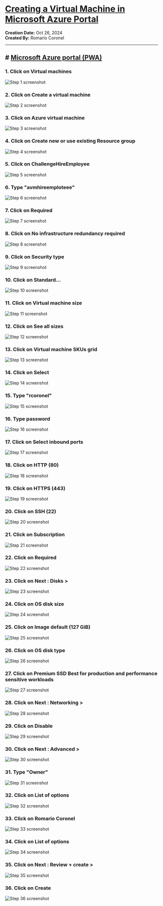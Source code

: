 # [Creating a Virtual Machine in Microsoft Azure Portal](https://app.tango.us/app/workflow/8afe04fb-cd3b-4158-ad20-be147846495e?utm_source=markdown&utm_medium=markdown&utm_campaign=workflow%20export%20links)

__Creation Date:__ Oct 26, 2024  
__Created By:__ Romario Coronel 

***

## # [Microsoft Azure portal (PWA)](https://portal.azure.com/?feature.tokencaching=true&feature.internalgraphapiversion=true#home)


### 1. Click on Virtual machines
![Step 1 screenshot](https://images.tango.us/workflows/8afe04fb-cd3b-4158-ad20-be147846495e/steps/14791034-ed96-4935-87bd-2ba5ff826e04/9063da9e-98b9-46d3-99a7-f60ec272b352.png?crop=focalpoint&fit=crop&fp-x=0.5000&fp-y=0.5000&w=1200&border=2%2CF4F2F7&border-radius=8%2C8%2C8%2C8&border-radius-inner=8%2C8%2C8%2C8&blend-align=bottom&blend-mode=normal&blend-x=0&blend-w=1200&blend64=aHR0cHM6Ly9pbWFnZXMudGFuZ28udXMvc3RhdGljL21hZGUtd2l0aC10YW5nby13YXRlcm1hcmstdjIucG5n&mark-x=671&mark-y=137&m64=aHR0cHM6Ly9pbWFnZXMudGFuZ28udXMvc3RhdGljL2JsYW5rLnBuZz9tYXNrPWNvcm5lcnMmYm9yZGVyPTQlMkNGRjc0NDImdz0xNTQmaD0xNTQmZml0PWNyb3AmY29ybmVyLXJhZGl1cz0xMA%3D%3D)


### 2. Click on Create a virtual machine
![Step 2 screenshot](https://images.tango.us/workflows/8afe04fb-cd3b-4158-ad20-be147846495e/steps/c5fc8120-2f04-423e-b931-4467aadab958/f97f6945-a632-4e54-81ca-8862d659647f.png?crop=focalpoint&fit=crop&fp-x=0.5000&fp-y=0.5000&w=1200&border=2%2CF4F2F7&border-radius=8%2C8%2C8%2C8&border-radius-inner=8%2C8%2C8%2C8&blend-align=bottom&blend-mode=normal&blend-x=0&blend-w=1200&blend64=aHR0cHM6Ly9pbWFnZXMudGFuZ28udXMvc3RhdGljL21hZGUtd2l0aC10YW5nby13YXRlcm1hcmstdjIucG5n&mark-x=23&mark-y=186&m64=aHR0cHM6Ly9pbWFnZXMudGFuZ28udXMvc3RhdGljL2JsYW5rLnBuZz9tYXNrPWNvcm5lcnMmYm9yZGVyPTQlMkNGRjc0NDImdz0xNTImaD02NCZmaXQ9Y3JvcCZjb3JuZXItcmFkaXVzPTEw)


### 3. Click on Azure virtual machine
![Step 3 screenshot](https://images.tango.us/workflows/8afe04fb-cd3b-4158-ad20-be147846495e/steps/53a29954-621f-46ae-a90e-e82bcfd33627/63f23b77-8545-4680-b417-e19fdbdf857d.png?crop=focalpoint&fit=crop&fp-x=0.5000&fp-y=0.5000&w=1200&border=2%2CF4F2F7&border-radius=8%2C8%2C8%2C8&border-radius-inner=8%2C8%2C8%2C8&blend-align=bottom&blend-mode=normal&blend-x=0&blend-w=1200&blend64=aHR0cHM6Ly9pbWFnZXMudGFuZ28udXMvc3RhdGljL21hZGUtd2l0aC10YW5nby13YXRlcm1hcmstdjIucG5n&mark-x=23&mark-y=238&m64=aHR0cHM6Ly9pbWFnZXMudGFuZ28udXMvc3RhdGljL2JsYW5rLnBuZz9tYXNrPWNvcm5lcnMmYm9yZGVyPTQlMkNGRjc0NDImdz00NzcmaD05MCZmaXQ9Y3JvcCZjb3JuZXItcmFkaXVzPTEw)


### 4. Click on Create new or use existing Resource group
![Step 4 screenshot](https://images.tango.us/workflows/8afe04fb-cd3b-4158-ad20-be147846495e/steps/e8d436ff-bd3a-47b7-b6b8-b3ef81b50a6a/ac799e63-fc0c-4f30-9509-ed34494d690d.png?crop=focalpoint&fit=crop&fp-x=0.5000&fp-y=0.5000&w=1200&border=2%2CF4F2F7&border-radius=8%2C8%2C8%2C8&border-radius-inner=8%2C8%2C8%2C8&blend-align=bottom&blend-mode=normal&blend-x=0&blend-w=1200&blend64=aHR0cHM6Ly9pbWFnZXMudGFuZ28udXMvc3RhdGljL21hZGUtd2l0aC10YW5nby13YXRlcm1hcmstdjIucG5n&mark-x=398&mark-y=714&m64=aHR0cHM6Ly9pbWFnZXMudGFuZ28udXMvc3RhdGljL2JsYW5rLnBuZz9tYXNrPWNvcm5lcnMmYm9yZGVyPTQlMkNGRjc0NDImdz0zMTQmaD00NiZmaXQ9Y3JvcCZjb3JuZXItcmFkaXVzPTEw)


### 5. Click on ChallengeHireEmployee
![Step 5 screenshot](https://images.tango.us/workflows/8afe04fb-cd3b-4158-ad20-be147846495e/steps/71911f3e-cf8c-41cc-9097-c3a1fe09c62e/92c035ea-aef1-44db-a150-3d1c408d0ae1.png?crop=focalpoint&fit=crop&fp-x=0.5000&fp-y=0.5000&w=1200&border=2%2CF4F2F7&border-radius=8%2C8%2C8%2C8&border-radius-inner=8%2C8%2C8%2C8&blend-align=bottom&blend-mode=normal&blend-x=0&blend-w=1200&blend64=aHR0cHM6Ly9pbWFnZXMudGFuZ28udXMvc3RhdGljL21hZGUtd2l0aC10YW5nby13YXRlcm1hcmstdjIucG5n&mark-x=100&mark-y=869&m64=aHR0cHM6Ly9pbWFnZXMudGFuZ28udXMvc3RhdGljL2JsYW5rLnBuZz9tYXNrPWNvcm5lcnMmYm9yZGVyPTQlMkNGRjc0NDImdz02MTEmaD01OCZmaXQ9Y3JvcCZjb3JuZXItcmFkaXVzPTEw)


### 6. Type "avmhireemploteee"
![Step 6 screenshot](https://images.tango.us/workflows/8afe04fb-cd3b-4158-ad20-be147846495e/steps/c77aa6d1-68d0-435d-8818-18b25b34b59f/9d12d054-901b-46e1-b0fb-b70034b06cda.png?crop=focalpoint&fit=crop&fp-x=0.5000&fp-y=0.5000&w=1200&border=2%2CF4F2F7&border-radius=8%2C8%2C8%2C8&border-radius-inner=8%2C8%2C8%2C8&blend-align=bottom&blend-mode=normal&blend-x=0&blend-w=1200&blend64=aHR0cHM6Ly9pbWFnZXMudGFuZ28udXMvc3RhdGljL21hZGUtd2l0aC10YW5nby13YXRlcm1hcmstdjIucG5n&mark-x=272&mark-y=398&m64=aHR0cHM6Ly9pbWFnZXMudGFuZ28udXMvc3RhdGljL2JsYW5rLnBuZz9tYXNrPWNvcm5lcnMmYm9yZGVyPTQlMkNGRjc0NDImdz00OTEmaD0zMiZmaXQ9Y3JvcCZjb3JuZXItcmFkaXVzPTEw)


### 7. Click on Required
![Step 7 screenshot](https://images.tango.us/workflows/8afe04fb-cd3b-4158-ad20-be147846495e/steps/59d5697d-1687-4469-ba36-28673c54c85a/a25c503e-e88a-4da6-a344-5f109b2faef6.png?crop=focalpoint&fit=crop&fp-x=0.5000&fp-y=0.5000&w=1200&border=2%2CF4F2F7&border-radius=8%2C8%2C8%2C8&border-radius-inner=8%2C8%2C8%2C8&blend-align=bottom&blend-mode=normal&blend-x=0&blend-w=1200&blend64=aHR0cHM6Ly9pbWFnZXMudGFuZ28udXMvc3RhdGljL21hZGUtd2l0aC10YW5nby13YXRlcm1hcmstdjIucG5n&mark-x=272&mark-y=455&m64=aHR0cHM6Ly9pbWFnZXMudGFuZ28udXMvc3RhdGljL2JsYW5rLnBuZz9tYXNrPWNvcm5lcnMmYm9yZGVyPTQlMkNGRjc0NDImdz00OTEmaD0zMiZmaXQ9Y3JvcCZjb3JuZXItcmFkaXVzPTEw)


### 8. Click on No infrastructure redundancy required
![Step 8 screenshot](https://images.tango.us/workflows/8afe04fb-cd3b-4158-ad20-be147846495e/steps/088a0d17-6268-40dd-b751-2ae5e977f947/5e430808-3972-4e45-9530-69fca816121f.png?crop=focalpoint&fit=crop&fp-x=0.5000&fp-y=0.5000&w=1200&border=2%2CF4F2F7&border-radius=8%2C8%2C8%2C8&border-radius-inner=8%2C8%2C8%2C8&blend-align=bottom&blend-mode=normal&blend-x=0&blend-w=1200&blend64=aHR0cHM6Ly9pbWFnZXMudGFuZ28udXMvc3RhdGljL21hZGUtd2l0aC10YW5nby13YXRlcm1hcmstdjIucG5n&mark-x=272&mark-y=478&m64=aHR0cHM6Ly9pbWFnZXMudGFuZ28udXMvc3RhdGljL2JsYW5rLnBuZz9tYXNrPWNvcm5lcnMmYm9yZGVyPTQlMkNGRjc0NDImdz00OTEmaD00MCZmaXQ9Y3JvcCZjb3JuZXItcmFkaXVzPTEw)


### 9. Click on Security type
![Step 9 screenshot](https://images.tango.us/workflows/8afe04fb-cd3b-4158-ad20-be147846495e/steps/78bcca1f-3804-4a42-98d0-58123df755c3/5c51e1ec-3a57-475e-8d2b-f15fbe8d97e5.png?crop=focalpoint&fit=crop&fp-x=0.4314&fp-y=0.6039&fp-z=1.4096&w=1200&border=2%2CF4F2F7&border-radius=8%2C8%2C8%2C8&border-radius-inner=8%2C8%2C8%2C8&blend-align=bottom&blend-mode=normal&blend-x=0&blend-w=1200&blend64=aHR0cHM6Ly9pbWFnZXMudGFuZ28udXMvc3RhdGljL21hZGUtd2l0aC10YW5nby13YXRlcm1hcmstdjIucG5n&mark-x=254&mark-y=399&m64=aHR0cHM6Ly9pbWFnZXMudGFuZ28udXMvc3RhdGljL2JsYW5rLnBuZz9tYXNrPWNvcm5lcnMmYm9yZGVyPTYlMkNGRjc0NDImdz02OTMmaD00NSZmaXQ9Y3JvcCZjb3JuZXItcmFkaXVzPTEw)


### 10. Click on Standard…
![Step 10 screenshot](https://images.tango.us/workflows/8afe04fb-cd3b-4158-ad20-be147846495e/steps/d5a2d147-2fec-453c-8360-727ff08943b2/a0a17aef-e307-4eae-a459-2a404442cb14.png?crop=focalpoint&fit=crop&fp-x=0.5000&fp-y=0.5000&w=1200&border=2%2CF4F2F7&border-radius=8%2C8%2C8%2C8&border-radius-inner=8%2C8%2C8%2C8&blend-align=bottom&blend-mode=normal&blend-x=0&blend-w=1200&blend64=aHR0cHM6Ly9pbWFnZXMudGFuZ28udXMvc3RhdGljL21hZGUtd2l0aC10YW5nby13YXRlcm1hcmstdjIucG5n&mark-x=272&mark-y=517&m64=aHR0cHM6Ly9pbWFnZXMudGFuZ28udXMvc3RhdGljL2JsYW5rLnBuZz9tYXNrPWNvcm5lcnMmYm9yZGVyPTQlMkNGRjc0NDImdz00OTEmaD02NCZmaXQ9Y3JvcCZjb3JuZXItcmFkaXVzPTEw)


### 11. Click on Virtual machine size
![Step 11 screenshot](https://images.tango.us/workflows/8afe04fb-cd3b-4158-ad20-be147846495e/steps/64f035dd-09f6-49db-9283-7bd14d6f0411/99033486-ecf9-449e-82ae-4fc9eb5ffebe.png?crop=focalpoint&fit=crop&fp-x=0.5000&fp-y=0.5000&w=1200&border=2%2CF4F2F7&border-radius=8%2C8%2C8%2C8&border-radius-inner=8%2C8%2C8%2C8&blend-align=bottom&blend-mode=normal&blend-x=0&blend-w=1200&blend64=aHR0cHM6Ly9pbWFnZXMudGFuZ28udXMvc3RhdGljL21hZGUtd2l0aC10YW5nby13YXRlcm1hcmstdjIucG5n&mark-x=272&mark-y=563&m64=aHR0cHM6Ly9pbWFnZXMudGFuZ28udXMvc3RhdGljL2JsYW5rLnBuZz9tYXNrPWNvcm5lcnMmYm9yZGVyPTQlMkNGRjc0NDImdz00OTEmaD0zMiZmaXQ9Y3JvcCZjb3JuZXItcmFkaXVzPTEw)


### 12. Click on See all sizes
![Step 12 screenshot](https://images.tango.us/workflows/8afe04fb-cd3b-4158-ad20-be147846495e/steps/89242f13-0f3b-44bd-9712-739a51d7e48c/5b49c817-ddd7-4d99-bd74-022173abe6bc.png?crop=focalpoint&fit=crop&fp-x=0.5000&fp-y=0.5000&w=1200&border=2%2CF4F2F7&border-radius=8%2C8%2C8%2C8&border-radius-inner=8%2C8%2C8%2C8&blend-align=bottom&blend-mode=normal&blend-x=0&blend-w=1200&blend64=aHR0cHM6Ly9pbWFnZXMudGFuZ28udXMvc3RhdGljL21hZGUtd2l0aC10YW5nby13YXRlcm1hcmstdjIucG5n&mark-x=280&mark-y=536&m64=aHR0cHM6Ly9pbWFnZXMudGFuZ28udXMvc3RhdGljL2JsYW5rLnBuZz9tYXNrPWNvcm5lcnMmYm9yZGVyPTQlMkNGRjc0NDImdz00ODMmaD0zMiZmaXQ9Y3JvcCZjb3JuZXItcmFkaXVzPTEw)


### 13. Click on Virtual machine SKUs grid
![Step 13 screenshot](https://images.tango.us/workflows/8afe04fb-cd3b-4158-ad20-be147846495e/steps/0f8dc0cd-ed0c-428d-8565-9da5016b757e/0d2140e2-8896-4adb-a012-738fcb307870.png?crop=focalpoint&fit=crop&fp-x=0.5000&fp-y=0.5000&w=1200&border=2%2CF4F2F7&border-radius=8%2C8%2C8%2C8&border-radius-inner=8%2C8%2C8%2C8&blend-align=bottom&blend-mode=normal&blend-x=0&blend-w=1200&blend64=aHR0cHM6Ly9pbWFnZXMudGFuZ28udXMvc3RhdGljL21hZGUtd2l0aC10YW5nby13YXRlcm1hcmstdjIucG5n&mark-x=26&mark-y=235&m64=aHR0cHM6Ly9pbWFnZXMudGFuZ28udXMvc3RhdGljL2JsYW5rLnBuZz9tYXNrPWNvcm5lcnMmYm9yZGVyPTQlMkNGRjc0NDImdz0xMTQ4Jmg9NTIyJmZpdD1jcm9wJmNvcm5lci1yYWRpdXM9MTA%3D)


### 14. Click on Select
![Step 14 screenshot](https://images.tango.us/workflows/8afe04fb-cd3b-4158-ad20-be147846495e/steps/1587a137-d531-4797-8a01-fb579da83d8f/8d539406-440e-43ea-9b1f-7fb27b9f829c.png?crop=focalpoint&fit=crop&fp-x=0.2988&fp-y=0.7539&fp-z=1.6815&w=1200&border=2%2CF4F2F7&border-radius=8%2C8%2C8%2C8&border-radius-inner=8%2C8%2C8%2C8&blend-align=bottom&blend-mode=normal&blend-x=0&blend-w=1200&blend64=aHR0cHM6Ly9pbWFnZXMudGFuZ28udXMvc3RhdGljL21hZGUtd2l0aC10YW5nby13YXRlcm1hcmstdjIucG5n&mark-x=32&mark-y=741&m64=aHR0cHM6Ly9pbWFnZXMudGFuZ28udXMvc3RhdGljL2JsYW5rLnBuZz9tYXNrPWNvcm5lcnMmYm9yZGVyPTYlMkNGRjc0NDImdz0xNDcmaD01MyZmaXQ9Y3JvcCZjb3JuZXItcmFkaXVzPTEw)


### 15. Type "rcoronel"
![Step 15 screenshot](https://images.tango.us/workflows/8afe04fb-cd3b-4158-ad20-be147846495e/steps/8a73a4fa-39c6-40a4-9510-db30c7b89aeb/f715f8b0-e148-4d7a-94f1-22da039e7fb4.png?crop=focalpoint&fit=crop&fp-x=0.4314&fp-y=0.4625&fp-z=1.4096&w=1200&border=2%2CF4F2F7&border-radius=8%2C8%2C8%2C8&border-radius-inner=8%2C8%2C8%2C8&blend-align=bottom&blend-mode=normal&blend-x=0&blend-w=1200&blend64=aHR0cHM6Ly9pbWFnZXMudGFuZ28udXMvc3RhdGljL21hZGUtd2l0aC10YW5nby13YXRlcm1hcmstdjIucG5n&mark-x=254&mark-y=399&m64=aHR0cHM6Ly9pbWFnZXMudGFuZ28udXMvc3RhdGljL2JsYW5rLnBuZz9tYXNrPWNvcm5lcnMmYm9yZGVyPTYlMkNGRjc0NDImdz02OTMmaD00NSZmaXQ9Y3JvcCZjb3JuZXItcmFkaXVzPTEw)


### 16. Type password
![Step 16 screenshot](https://images.tango.us/workflows/8afe04fb-cd3b-4158-ad20-be147846495e/steps/cfc05f86-81cb-4320-876e-5828f0ec6eab/1381fc85-287b-4270-b655-9c05c97e7896.png?crop=focalpoint&fit=crop&fp-x=0.4314&fp-y=0.5557&fp-z=1.4096&w=1200&border=2%2CF4F2F7&border-radius=8%2C8%2C8%2C8&border-radius-inner=8%2C8%2C8%2C8&blend-align=bottom&blend-mode=normal&blend-x=0&blend-w=1200&blend64=aHR0cHM6Ly9pbWFnZXMudGFuZ28udXMvc3RhdGljL21hZGUtd2l0aC10YW5nby13YXRlcm1hcmstdjIucG5n&mark-x=254&mark-y=399&m64=aHR0cHM6Ly9pbWFnZXMudGFuZ28udXMvc3RhdGljL2JsYW5rLnBuZz9tYXNrPWNvcm5lcnMmYm9yZGVyPTYlMkNGRjc0NDImdz02OTMmaD00NSZmaXQ9Y3JvcCZjb3JuZXItcmFkaXVzPTEw)


### 17. Click on Select inbound ports
![Step 17 screenshot](https://images.tango.us/workflows/8afe04fb-cd3b-4158-ad20-be147846495e/steps/ecdb83af-108a-4521-b84b-dd92fae34ba7/f68c06f7-e98a-4ad7-8c7c-506e4165889f.png?crop=focalpoint&fit=crop&fp-x=0.4314&fp-y=0.5910&fp-z=1.4096&w=1200&border=2%2CF4F2F7&border-radius=8%2C8%2C8%2C8&border-radius-inner=8%2C8%2C8%2C8&blend-align=bottom&blend-mode=normal&blend-x=0&blend-w=1200&blend64=aHR0cHM6Ly9pbWFnZXMudGFuZ28udXMvc3RhdGljL21hZGUtd2l0aC10YW5nby13YXRlcm1hcmstdjIucG5n&mark-x=254&mark-y=399&m64=aHR0cHM6Ly9pbWFnZXMudGFuZ28udXMvc3RhdGljL2JsYW5rLnBuZz9tYXNrPWNvcm5lcnMmYm9yZGVyPTYlMkNGRjc0NDImdz02OTMmaD00NSZmaXQ9Y3JvcCZjb3JuZXItcmFkaXVzPTEw)


### 18. Click on HTTP (80)
![Step 18 screenshot](https://images.tango.us/workflows/8afe04fb-cd3b-4158-ad20-be147846495e/steps/9aa15403-79aa-401b-bb8d-ba692dca6d7e/c9b53373-d031-4ac5-9316-5114cbc58958.png?crop=focalpoint&fit=crop&fp-x=0.4314&fp-y=0.6242&fp-z=1.4096&w=1200&border=2%2CF4F2F7&border-radius=8%2C8%2C8%2C8&border-radius-inner=8%2C8%2C8%2C8&blend-align=bottom&blend-mode=normal&blend-x=0&blend-w=1200&blend64=aHR0cHM6Ly9pbWFnZXMudGFuZ28udXMvc3RhdGljL21hZGUtd2l0aC10YW5nby13YXRlcm1hcmstdjIucG5n&mark-x=254&mark-y=393&m64=aHR0cHM6Ly9pbWFnZXMudGFuZ28udXMvc3RhdGljL2JsYW5rLnBuZz9tYXNrPWNvcm5lcnMmYm9yZGVyPTYlMkNGRjc0NDImdz02OTMmaD01NiZmaXQ9Y3JvcCZjb3JuZXItcmFkaXVzPTEw)


### 19. Click on HTTPS (443)
![Step 19 screenshot](https://images.tango.us/workflows/8afe04fb-cd3b-4158-ad20-be147846495e/steps/6de7daf2-f334-4664-adf2-ecc253e055d3/af7c7781-96c9-43e0-a2ee-6af2f136c068.png?crop=focalpoint&fit=crop&fp-x=0.4314&fp-y=0.6617&fp-z=1.4096&w=1200&border=2%2CF4F2F7&border-radius=8%2C8%2C8%2C8&border-radius-inner=8%2C8%2C8%2C8&blend-align=bottom&blend-mode=normal&blend-x=0&blend-w=1200&blend64=aHR0cHM6Ly9pbWFnZXMudGFuZ28udXMvc3RhdGljL21hZGUtd2l0aC10YW5nby13YXRlcm1hcmstdjIucG5n&mark-x=254&mark-y=413&m64=aHR0cHM6Ly9pbWFnZXMudGFuZ28udXMvc3RhdGljL2JsYW5rLnBuZz9tYXNrPWNvcm5lcnMmYm9yZGVyPTYlMkNGRjc0NDImdz02OTMmaD01NiZmaXQ9Y3JvcCZjb3JuZXItcmFkaXVzPTEw)


### 20. Click on SSH (22)
![Step 20 screenshot](https://images.tango.us/workflows/8afe04fb-cd3b-4158-ad20-be147846495e/steps/2c38fbc6-2c0d-4e1b-9e42-dd8effd1dd19/bb353187-6812-43ee-9c99-687629f33e9b.png?crop=focalpoint&fit=crop&fp-x=0.4314&fp-y=0.6997&fp-z=1.4096&w=1200&border=2%2CF4F2F7&border-radius=8%2C8%2C8%2C8&border-radius-inner=8%2C8%2C8%2C8&blend-align=bottom&blend-mode=normal&blend-x=0&blend-w=1200&blend64=aHR0cHM6Ly9pbWFnZXMudGFuZ28udXMvc3RhdGljL21hZGUtd2l0aC10YW5nby13YXRlcm1hcmstdjIucG5n&mark-x=254&mark-y=458&m64=aHR0cHM6Ly9pbWFnZXMudGFuZ28udXMvc3RhdGljL2JsYW5rLnBuZz9tYXNrPWNvcm5lcnMmYm9yZGVyPTYlMkNGRjc0NDImdz02OTMmaD01NiZmaXQ9Y3JvcCZjb3JuZXItcmFkaXVzPTEw)


### 21. Click on Subscription
![Step 21 screenshot](https://images.tango.us/workflows/8afe04fb-cd3b-4158-ad20-be147846495e/steps/e28a3d12-687d-4c77-92a4-f7c8f36448a1/a9ea8187-3db5-4e74-ae8d-fbca668d121f.png?crop=focalpoint&fit=crop&w=1200&border=2%2CF4F2F7&border-radius=8%2C8%2C8%2C8&border-radius-inner=8%2C8%2C8%2C8&blend-align=bottom&blend-mode=normal&blend-x=0&blend-w=1200&blend64=aHR0cHM6Ly9pbWFnZXMudGFuZ28udXMvc3RhdGljL21hZGUtd2l0aC10YW5nby13YXRlcm1hcmstdjIucG5n)


### 22. Click on Required
![Step 22 screenshot](https://images.tango.us/workflows/8afe04fb-cd3b-4158-ad20-be147846495e/steps/81066883-3b18-43bf-9a52-88497c07246b/4f25e5c1-e6ff-4981-ba42-c4c3ce05cf48.png?crop=focalpoint&fit=crop&fp-x=0.5000&fp-y=0.5000&w=1200&border=2%2CF4F2F7&border-radius=8%2C8%2C8%2C8&border-radius-inner=8%2C8%2C8%2C8&blend-align=bottom&blend-mode=normal&blend-x=0&blend-w=1200&blend64=aHR0cHM6Ly9pbWFnZXMudGFuZ28udXMvc3RhdGljL21hZGUtd2l0aC10YW5nby13YXRlcm1hcmstdjIucG5n&mark-x=25&mark-y=681&m64=aHR0cHM6Ly9pbWFnZXMudGFuZ28udXMvc3RhdGljL2JsYW5rLnBuZz9tYXNrPWNvcm5lcnMmYm9yZGVyPTQlMkNGRjc0NDImdz00NTgmaD00MCZmaXQ9Y3JvcCZjb3JuZXItcmFkaXVzPTEw)


### 23. Click on Next : Disks >
![Step 23 screenshot](https://images.tango.us/workflows/8afe04fb-cd3b-4158-ad20-be147846495e/steps/261272ea-69f1-4e6e-bc46-b5d4e04477f3/1f643aa6-5360-45fa-a596-94e0521f185e.png?crop=focalpoint&fit=crop&fp-x=0.5000&fp-y=0.5000&w=1200&border=2%2CF4F2F7&border-radius=8%2C8%2C8%2C8&border-radius-inner=8%2C8%2C8%2C8&blend-align=bottom&blend-mode=normal&blend-x=0&blend-w=1200&blend64=aHR0cHM6Ly9pbWFnZXMudGFuZ28udXMvc3RhdGljL21hZGUtd2l0aC10YW5nby13YXRlcm1hcmstdjIucG5n&mark-x=125&mark-y=790&m64=aHR0cHM6Ly9pbWFnZXMudGFuZ28udXMvc3RhdGljL2JsYW5rLnBuZz9tYXNrPWNvcm5lcnMmYm9yZGVyPTQlMkNGRjc0NDImdz0xMzEmaD0zMiZmaXQ9Y3JvcCZjb3JuZXItcmFkaXVzPTEw)


### 24. Click on OS disk size
![Step 24 screenshot](https://images.tango.us/workflows/8afe04fb-cd3b-4158-ad20-be147846495e/steps/2119e9aa-75f8-41ce-81af-388b99721300/e5b163a8-8122-4253-8c01-af61e1f88648.png?crop=focalpoint&fit=crop&fp-x=0.4314&fp-y=0.4829&fp-z=1.4096&w=1200&border=2%2CF4F2F7&border-radius=8%2C8%2C8%2C8&border-radius-inner=8%2C8%2C8%2C8&blend-align=bottom&blend-mode=normal&blend-x=0&blend-w=1200&blend64=aHR0cHM6Ly9pbWFnZXMudGFuZ28udXMvc3RhdGljL21hZGUtd2l0aC10YW5nby13YXRlcm1hcmstdjIucG5n&mark-x=254&mark-y=399&m64=aHR0cHM6Ly9pbWFnZXMudGFuZ28udXMvc3RhdGljL2JsYW5rLnBuZz9tYXNrPWNvcm5lcnMmYm9yZGVyPTYlMkNGRjc0NDImdz02OTMmaD00NSZmaXQ9Y3JvcCZjb3JuZXItcmFkaXVzPTEw)


### 25. Click on Image default (127 GiB)
![Step 25 screenshot](https://images.tango.us/workflows/8afe04fb-cd3b-4158-ad20-be147846495e/steps/c405ec28-6954-4f42-84df-dba0877ad094/40fcdb24-b447-4589-9261-ae59544445d2.png?crop=focalpoint&fit=crop&fp-x=0.5000&fp-y=0.5000&w=1200&border=2%2CF4F2F7&border-radius=8%2C8%2C8%2C8&border-radius-inner=8%2C8%2C8%2C8&blend-align=bottom&blend-mode=normal&blend-x=0&blend-w=1200&blend64=aHR0cHM6Ly9pbWFnZXMudGFuZ28udXMvc3RhdGljL21hZGUtd2l0aC10YW5nby13YXRlcm1hcmstdjIucG5n&mark-x=272&mark-y=415&m64=aHR0cHM6Ly9pbWFnZXMudGFuZ28udXMvc3RhdGljL2JsYW5rLnBuZz9tYXNrPWNvcm5lcnMmYm9yZGVyPTQlMkNGRjc0NDImdz00OTEmaD00MCZmaXQ9Y3JvcCZjb3JuZXItcmFkaXVzPTEw)


### 26. Click on OS disk type
![Step 26 screenshot](https://images.tango.us/workflows/8afe04fb-cd3b-4158-ad20-be147846495e/steps/d092f64b-1ce9-414f-a847-783adfc03300/90fa768c-ebab-4a92-98b9-3c8cb19b84cd.png?crop=focalpoint&fit=crop&fp-x=0.5000&fp-y=0.5000&w=1200&border=2%2CF4F2F7&border-radius=8%2C8%2C8%2C8&border-radius-inner=8%2C8%2C8%2C8&blend-align=bottom&blend-mode=normal&blend-x=0&blend-w=1200&blend64=aHR0cHM6Ly9pbWFnZXMudGFuZ28udXMvc3RhdGljL21hZGUtd2l0aC10YW5nby13YXRlcm1hcmstdjIucG5n&mark-x=272&mark-y=431&m64=aHR0cHM6Ly9pbWFnZXMudGFuZ28udXMvc3RhdGljL2JsYW5rLnBuZz9tYXNrPWNvcm5lcnMmYm9yZGVyPTQlMkNGRjc0NDImdz00OTEmaD0zMiZmaXQ9Y3JvcCZjb3JuZXItcmFkaXVzPTEw)


### 27. Click on Premium SSD Best for production and performance sensitive workloads
![Step 27 screenshot](https://images.tango.us/workflows/8afe04fb-cd3b-4158-ad20-be147846495e/steps/041c909a-0214-4bb4-9a00-18472d86c97b/d7ee5e49-7e73-4826-a656-8e19f54901d1.png?crop=focalpoint&fit=crop&fp-x=0.5000&fp-y=0.5000&w=1200&border=2%2CF4F2F7&border-radius=8%2C8%2C8%2C8&border-radius-inner=8%2C8%2C8%2C8&blend-align=bottom&blend-mode=normal&blend-x=0&blend-w=1200&blend64=aHR0cHM6Ly9pbWFnZXMudGFuZ28udXMvc3RhdGljL21hZGUtd2l0aC10YW5nby13YXRlcm1hcmstdjIucG5n&mark-x=272&mark-y=486&m64=aHR0cHM6Ly9pbWFnZXMudGFuZ28udXMvc3RhdGljL2JsYW5rLnBuZz9tYXNrPWNvcm5lcnMmYm9yZGVyPTQlMkNGRjc0NDImdz00OTEmaD02NCZmaXQ9Y3JvcCZjb3JuZXItcmFkaXVzPTEw)


### 28. Click on Next : Networking >
![Step 28 screenshot](https://images.tango.us/workflows/8afe04fb-cd3b-4158-ad20-be147846495e/steps/841b5776-5526-4a0b-8ea4-adb420292386/ab60b012-b6aa-48d0-8f05-d41208de9fa2.png?crop=focalpoint&fit=crop&fp-x=0.3950&fp-y=0.6509&fp-z=1.2696&w=1200&border=2%2CF4F2F7&border-radius=8%2C8%2C8%2C8&border-radius-inner=8%2C8%2C8%2C8&blend-align=bottom&blend-mode=normal&blend-x=0&blend-w=1200&blend64=aHR0cHM6Ly9pbWFnZXMudGFuZ28udXMvc3RhdGljL21hZGUtd2l0aC10YW5nby13YXRlcm1hcmstdjIucG5n&mark-x=157&mark-y=776&m64=aHR0cHM6Ly9pbWFnZXMudGFuZ28udXMvc3RhdGljL2JsYW5rLnBuZz9tYXNrPWNvcm5lcnMmYm9yZGVyPTYlMkNGRjc0NDImdz0yMTQmaD00MCZmaXQ9Y3JvcCZjb3JuZXItcmFkaXVzPTEw)


### 29. Click on Disable
![Step 29 screenshot](https://images.tango.us/workflows/8afe04fb-cd3b-4158-ad20-be147846495e/steps/2a16fec2-c09f-427f-acf0-3712f240ba01/d379c21f-9cd4-4909-9da1-5b82ee742500.png?crop=focalpoint&fit=crop&fp-x=0.5000&fp-y=0.5000&w=1200&border=2%2CF4F2F7&border-radius=8%2C8%2C8%2C8&border-radius-inner=8%2C8%2C8%2C8&blend-align=bottom&blend-mode=normal&blend-x=0&blend-w=1200&blend64=aHR0cHM6Ly9pbWFnZXMudGFuZ28udXMvc3RhdGljL21hZGUtd2l0aC10YW5nby13YXRlcm1hcmstdjIucG5n&mark-x=273&mark-y=413&m64=aHR0cHM6Ly9pbWFnZXMudGFuZ28udXMvc3RhdGljL2JsYW5rLnBuZz9tYXNrPWNvcm5lcnMmYm9yZGVyPTQlMkNGRjc0NDImdz03NSZoPTI2JmZpdD1jcm9wJmNvcm5lci1yYWRpdXM9MTA%3D)


### 30. Click on Next : Advanced >
![Step 30 screenshot](https://images.tango.us/workflows/8afe04fb-cd3b-4158-ad20-be147846495e/steps/4207ce35-77c5-404c-b676-9bc9c1d00955/aeefd2f9-65e0-40e8-91d0-e8d2e80c4484.png?crop=focalpoint&fit=crop&fp-x=0.5000&fp-y=0.5000&w=1200&border=2%2CF4F2F7&border-radius=8%2C8%2C8%2C8&border-radius-inner=8%2C8%2C8%2C8&blend-align=bottom&blend-mode=normal&blend-x=0&blend-w=1200&blend64=aHR0cHM6Ly9pbWFnZXMudGFuZ28udXMvc3RhdGljL21hZGUtd2l0aC10YW5nby13YXRlcm1hcmstdjIucG5n&mark-x=125&mark-y=790&m64=aHR0cHM6Ly9pbWFnZXMudGFuZ28udXMvc3RhdGljL2JsYW5rLnBuZz9tYXNrPWNvcm5lcnMmYm9yZGVyPTQlMkNGRjc0NDImdz0xNTgmaD0zMiZmaXQ9Y3JvcCZjb3JuZXItcmFkaXVzPTEw)


### 31. Type "Owner"
![Step 31 screenshot](https://images.tango.us/workflows/8afe04fb-cd3b-4158-ad20-be147846495e/steps/19efaf8d-b0e7-4072-9863-296b07f2fdda/74047b09-1fae-4a1a-a4e1-47fd73b21dca.png?crop=focalpoint&fit=crop&fp-x=0.4803&fp-y=0.4940&fp-z=1.0430&w=1200&border=2%2CF4F2F7&border-radius=8%2C8%2C8%2C8&border-radius-inner=8%2C8%2C8%2C8&blend-align=bottom&blend-mode=normal&blend-x=0&blend-w=1200&blend64=aHR0cHM6Ly9pbWFnZXMudGFuZ28udXMvc3RhdGljL21hZGUtd2l0aC10YW5nby13YXRlcm1hcmstdjIucG5n&mark-x=32&mark-y=336&m64=aHR0cHM6Ly9pbWFnZXMudGFuZ28udXMvc3RhdGljL2JsYW5rLnBuZz9tYXNrPWNvcm5lcnMmYm9yZGVyPTYlMkNGRjc0NDImdz0yMzcmaD0zMyZmaXQ9Y3JvcCZjb3JuZXItcmFkaXVzPTEw)


### 32. Click on List of options
![Step 32 screenshot](https://images.tango.us/workflows/8afe04fb-cd3b-4158-ad20-be147846495e/steps/39b2c5ad-d087-474f-9da3-6b09923ef126/c4457829-b626-4b2a-af59-6bef8c905a9b.png?crop=focalpoint&fit=crop&fp-x=0.5000&fp-y=0.5000&w=1200&border=2%2CF4F2F7&border-radius=8%2C8%2C8%2C8&border-radius-inner=8%2C8%2C8%2C8&blend-align=bottom&blend-mode=normal&blend-x=0&blend-w=1200&blend64=aHR0cHM6Ly9pbWFnZXMudGFuZ28udXMvc3RhdGljL21hZGUtd2l0aC10YW5nby13YXRlcm1hcmstdjIucG5n)


### 33. Click on Romario Coronel
![Step 33 screenshot](https://images.tango.us/workflows/8afe04fb-cd3b-4158-ad20-be147846495e/steps/85d7e49b-5a1e-426a-8de6-df5851638379/5b69fb3d-0167-45e9-ba25-c5b21f2dce28.png?crop=focalpoint&fit=crop&fp-x=0.3252&fp-y=0.4154&fp-z=2.0462&w=1200&border=2%2CF4F2F7&border-radius=8%2C8%2C8%2C8&border-radius-inner=8%2C8%2C8%2C8&blend-align=bottom&blend-mode=normal&blend-x=0&blend-w=1200&blend64=aHR0cHM6Ly9pbWFnZXMudGFuZ28udXMvc3RhdGljL21hZGUtd2l0aC10YW5nby13YXRlcm1hcmstdjIucG5n&mark-x=368&mark-y=389&m64=aHR0cHM6Ly9pbWFnZXMudGFuZ28udXMvc3RhdGljL2JsYW5rLnBuZz9tYXNrPWNvcm5lcnMmYm9yZGVyPTYlMkNGRjc0NDImdz00NjMmaD02NSZmaXQ9Y3JvcCZjb3JuZXItcmFkaXVzPTEw)


### 34. Click on List of options
![Step 34 screenshot](https://images.tango.us/workflows/8afe04fb-cd3b-4158-ad20-be147846495e/steps/4d909144-4a0a-49a3-88ca-7e1e4a305361/967df0ea-47f4-4a61-892d-e017fc28badc.png?crop=focalpoint&fit=crop&fp-x=0.5000&fp-y=0.5000&w=1200&border=2%2CF4F2F7&border-radius=8%2C8%2C8%2C8&border-radius-inner=8%2C8%2C8%2C8&blend-align=bottom&blend-mode=normal&blend-x=0&blend-w=1200&blend64=aHR0cHM6Ly9pbWFnZXMudGFuZ28udXMvc3RhdGljL21hZGUtd2l0aC10YW5nby13YXRlcm1hcmstdjIucG5n)


### 35. Click on Next : Review + create >
![Step 35 screenshot](https://images.tango.us/workflows/8afe04fb-cd3b-4158-ad20-be147846495e/steps/1d655796-d082-4b3a-b8e5-3b230a31eb90/e2e27932-509a-47d3-bb17-126dc7cd490d.png?crop=focalpoint&fit=crop&fp-x=0.1848&fp-y=0.9561&fp-z=2.1679&w=1200&border=2%2CF4F2F7&border-radius=8%2C8%2C8%2C8&border-radius-inner=8%2C8%2C8%2C8&blend-align=bottom&blend-mode=normal&blend-x=0&blend-w=1200&blend64=aHR0cHM6Ly9pbWFnZXMudGFuZ28udXMvc3RhdGljL21hZGUtd2l0aC10YW5nby13YXRlcm1hcmstdjIucG5n&mark-x=271&mark-y=728&m64=aHR0cHM6Ly9pbWFnZXMudGFuZ28udXMvc3RhdGljL2JsYW5rLnBuZz9tYXNrPWNvcm5lcnMmYm9yZGVyPTYlMkNGRjc0NDImdz00MjAmaD02OCZmaXQ9Y3JvcCZjb3JuZXItcmFkaXVzPTEw)


### 36. Click on Create
![Step 36 screenshot](https://images.tango.us/workflows/8afe04fb-cd3b-4158-ad20-be147846495e/steps/70859487-9972-4e9d-a143-d8b6b1f001e7/0eaa496c-f864-4c0f-91eb-4a3761a5ac17.png?crop=focalpoint&fit=crop&fp-x=0.5000&fp-y=0.5000&w=1200&border=2%2CF4F2F7&border-radius=8%2C8%2C8%2C8&border-radius-inner=8%2C8%2C8%2C8&blend-align=bottom&blend-mode=normal&blend-x=0&blend-w=1200&blend64=aHR0cHM6Ly9pbWFnZXMudGFuZ28udXMvc3RhdGljL21hZGUtd2l0aC10YW5nby13YXRlcm1hcmstdjIucG5n&mark-x=212&mark-y=790&m64=aHR0cHM6Ly9pbWFnZXMudGFuZ28udXMvc3RhdGljL2JsYW5rLnBuZz9tYXNrPWNvcm5lcnMmYm9yZGVyPTQlMkNGRjc0NDImdz04OCZoPTMyJmZpdD1jcm9wJmNvcm5lci1yYWRpdXM9MTA%3D)

<br/>